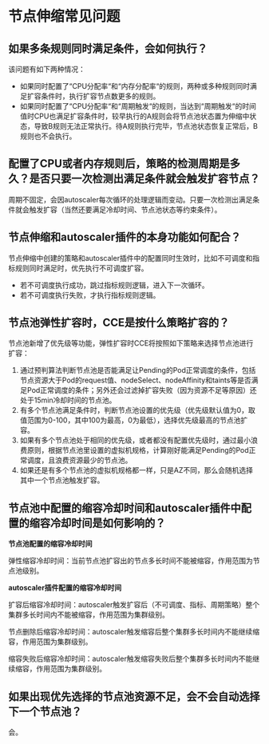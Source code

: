 # 节点伸缩常见问题<a name="cce_faq_00300"></a>

## 如果多条规则同时满足条件，会如何执行？<a name="zh-cn_topic_0000001137107909_section11287162411713"></a>

该问题有如下两种情况：

-   如果同时配置了“CPU分配率“和“内存分配率“的规则，两种或多种规则同时满足扩容条件时，执行扩容节点数更多的规则。
-   如果同时配置了“CPU分配率“和“周期触发“的规则，当达到“周期触发“的时间值时CPU也满足扩容条件时，较早执行的A规则会将节点池状态置为伸缩中状态，导致B规则无法正常执行。待A规则执行完毕，节点池状态恢复正常后，B规则也不会执行。

## 配置了CPU或者内存规则后，策略的检测周期是多久？是否只要一次检测出满足条件就会触发扩容节点？<a name="zh-cn_topic_0000001137107909_section205811548273"></a>

周期不固定，会因autoscaler每次循环的处理逻辑而变动。只要一次检测出满足条件就会触发扩容（当然还要满足冷却时间、节点池状态等约束条件）。

## 节点伸缩和autoscaler插件的本身功能如何配合？<a name="zh-cn_topic_0000001137107909_section147124231087"></a>

节点伸缩中创建的策略和autoscaler插件中的配置同时生效时，比如不可调度和指标规则同时满足时，优先执行不可调度扩容。

-   若不可调度执行成功，跳过指标规则逻辑，进入下一次循环。
-   若不可调度执行失败，才执行指标规则逻辑。

## 节点池弹性扩容时，CCE是按什么策略扩容的？<a name="zh-cn_topic_0000001137107909_zh-cn_topic_0254866626_section9477143818118"></a>

节点池新增了优先级等功能，弹性扩容时CCE将按照如下策略来选择节点池进行扩容：

1.  通过预判算法判断节点池是否能满足让Pending的Pod正常调度的条件，包括节点资源大于Pod的request值、nodeSelect、nodeAffinity和taints等是否满足Pod正常调度的条件；另外还会过滤掉扩容失败（因为资源不足等原因）还处于15min冷却时间的节点池。
2.  有多个节点池满足条件时，判断节点池设置的优先级（优先级默认值为0，取值范围为0-100，其中100为最高，0为最低），选择优先级最高的节点池扩容。
3.  如果有多个节点池处于相同的优先级，或者都没有配置优先级时，通过最小浪费原则，根据节点池里设置的虚拟机规格，计算刚好能满足Pending的Pod正常调度，且浪费资源最少的节点池。
4.  如果还是有多个节点池的虚拟机规格都一样，只是AZ不同，那么会随机选择其中一个节点池触发扩容。

## 节点池中配置的缩容冷却时间和autoscaler插件中配置的缩容冷却时间是如何影响的？<a name="zh-cn_topic_0000001137107909_zh-cn_topic_0254866626_section1616184213013"></a>

**节点池配置的缩容冷却时间**

弹性缩容冷却时间：当前节点池扩容出的节点多长时间不能被缩容，作用范围为节点池级别。

**autoscaler插件配置的缩容冷却时间**

扩容后缩容冷却时间：autoscaler触发扩容后（不可调度、指标、周期策略）整个集群多长时间内不能被缩容，作用范围为集群级别。

节点删除后缩容冷却时间：autoscaler触发缩容后整个集群多长时间内不能继续缩容，作用范围为集群级别。

缩容失败后缩容冷却时间：autoscaler触发缩容失败后整个集群多长时间内不能继续缩容，作用范围为集群级别。

## 如果出现优先选择的节点池资源不足，会不会自动选择下一个节点池？<a name="zh-cn_topic_0000001137107909_zh-cn_topic_0254866626_section643414119314"></a>

会。

